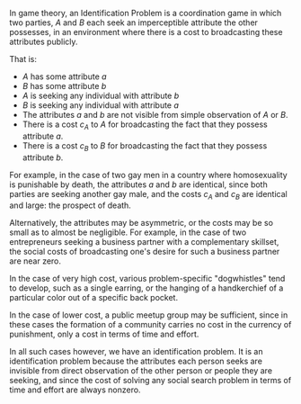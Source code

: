 
In game theory, an Identification Problem is a coordination game in which two parties, $A$ and $B$ each seek an imperceptible attribute the other possesses, in an environment where there is a cost to broadcasting these attributes publicly.

That is:
- $A$ has some attribute $a$
- $B$ has some attribute $b$
- $A$ is seeking any individual with attribute $b$
- $B$ is seeking any individual with attribute $a$
- The attributes $a$ and $b$ are not visible from simple observation of $A$ or $B$.
- There is a cost $c_A$ to $A$ for broadcasting the fact that they possess attribute $a$.
- There is a cost $c_B$ to $B$ for broadcasting the fact that they possess attribute $b$.

For example, in the case of two gay men in a country where homosexuality is punishable by death, the attributes $a$ and $b$ are identical, since both parties are seeking another gay male, and the costs $c_A$ and $c_B$ are identical and large: the prospect of death.

Alternatively, the attributes may be asymmetric, or the costs may be so small as to almost be negligible. For example, in the case of two entrepreneurs seeking a business partner with a complementary skillset, the social costs of broadcasting one's desire for such a business partner are near zero.

In the case of very high cost, various problem-specific "dogwhistles" tend to develop, such as a single earring, or the hanging of a handkerchief of a particular color out of a specific back pocket.

In the case of lower cost, a public meetup group may be sufficient, since in these cases the formation of a community carries no cost in the currency of punishment, only a cost in terms of time and effort.

In all such cases however, we have an identification problem. It is an identification problem because the attributes each person seeks are invisible from direct observation of the other person or people they are seeking, and since the cost of solving any social search problem in terms of time and effort are always nonzero.